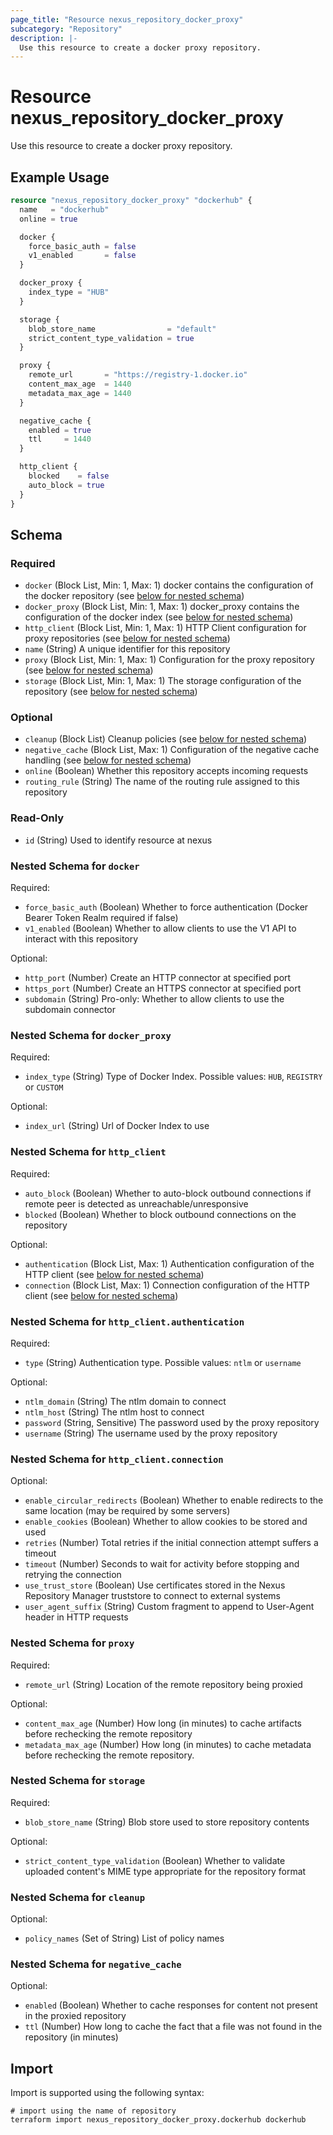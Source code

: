 ```yaml
---
page_title: "Resource nexus_repository_docker_proxy"
subcategory: "Repository"
description: |-
  Use this resource to create a docker proxy repository.
---
```

# Resource nexus_repository_docker_proxy
Use this resource to create a docker proxy repository.
## Example Usage
```terraform
resource "nexus_repository_docker_proxy" "dockerhub" {
  name   = "dockerhub"
  online = true

  docker {
    force_basic_auth = false
    v1_enabled       = false
  }

  docker_proxy {
    index_type = "HUB"
  }

  storage {
    blob_store_name                = "default"
    strict_content_type_validation = true
  }

  proxy {
    remote_url       = "https://registry-1.docker.io"
    content_max_age  = 1440
    metadata_max_age = 1440
  }

  negative_cache {
    enabled = true
    ttl     = 1440
  }

  http_client {
    blocked    = false
    auto_block = true
  }
}
```
<!-- schema generated by tfplugindocs -->
## Schema

### Required

- `docker` (Block List, Min: 1, Max: 1) docker contains the configuration of the docker repository (see [below for nested schema](#nestedblock--docker))
- `docker_proxy` (Block List, Min: 1, Max: 1) docker_proxy contains the configuration of the docker index (see [below for nested schema](#nestedblock--docker_proxy))
- `http_client` (Block List, Min: 1, Max: 1) HTTP Client configuration for proxy repositories (see [below for nested schema](#nestedblock--http_client))
- `name` (String) A unique identifier for this repository
- `proxy` (Block List, Min: 1, Max: 1) Configuration for the proxy repository (see [below for nested schema](#nestedblock--proxy))
- `storage` (Block List, Min: 1, Max: 1) The storage configuration of the repository (see [below for nested schema](#nestedblock--storage))

### Optional

- `cleanup` (Block List) Cleanup policies (see [below for nested schema](#nestedblock--cleanup))
- `negative_cache` (Block List, Max: 1) Configuration of the negative cache handling (see [below for nested schema](#nestedblock--negative_cache))
- `online` (Boolean) Whether this repository accepts incoming requests
- `routing_rule` (String) The name of the routing rule assigned to this repository

### Read-Only

- `id` (String) Used to identify resource at nexus

<a id="nestedblock--docker"></a>
### Nested Schema for `docker`

Required:

- `force_basic_auth` (Boolean) Whether to force authentication (Docker Bearer Token Realm required if false)
- `v1_enabled` (Boolean) Whether to allow clients to use the V1 API to interact with this repository

Optional:

- `http_port` (Number) Create an HTTP connector at specified port
- `https_port` (Number) Create an HTTPS connector at specified port
- `subdomain` (String) Pro-only: Whether to allow clients to use the subdomain connector


<a id="nestedblock--docker_proxy"></a>
### Nested Schema for `docker_proxy`

Required:

- `index_type` (String) Type of Docker Index. Possible values: `HUB`, `REGISTRY` or `CUSTOM`

Optional:

- `index_url` (String) Url of Docker Index to use


<a id="nestedblock--http_client"></a>
### Nested Schema for `http_client`

Required:

- `auto_block` (Boolean) Whether to auto-block outbound connections if remote peer is detected as unreachable/unresponsive
- `blocked` (Boolean) Whether to block outbound connections on the repository

Optional:

- `authentication` (Block List, Max: 1) Authentication configuration of the HTTP client (see [below for nested schema](#nestedblock--http_client--authentication))
- `connection` (Block List, Max: 1) Connection configuration of the HTTP client (see [below for nested schema](#nestedblock--http_client--connection))

<a id="nestedblock--http_client--authentication"></a>
### Nested Schema for `http_client.authentication`

Required:

- `type` (String) Authentication type. Possible values: `ntlm` or `username`

Optional:

- `ntlm_domain` (String) The ntlm domain to connect
- `ntlm_host` (String) The ntlm host to connect
- `password` (String, Sensitive) The password used by the proxy repository
- `username` (String) The username used by the proxy repository


<a id="nestedblock--http_client--connection"></a>
### Nested Schema for `http_client.connection`

Optional:

- `enable_circular_redirects` (Boolean) Whether to enable redirects to the same location (may be required by some servers)
- `enable_cookies` (Boolean) Whether to allow cookies to be stored and used
- `retries` (Number) Total retries if the initial connection attempt suffers a timeout
- `timeout` (Number) Seconds to wait for activity before stopping and retrying the connection
- `use_trust_store` (Boolean) Use certificates stored in the Nexus Repository Manager truststore to connect to external systems
- `user_agent_suffix` (String) Custom fragment to append to User-Agent header in HTTP requests



<a id="nestedblock--proxy"></a>
### Nested Schema for `proxy`

Required:

- `remote_url` (String) Location of the remote repository being proxied

Optional:

- `content_max_age` (Number) How long (in minutes) to cache artifacts before rechecking the remote repository
- `metadata_max_age` (Number) How long (in minutes) to cache metadata before rechecking the remote repository.


<a id="nestedblock--storage"></a>
### Nested Schema for `storage`

Required:

- `blob_store_name` (String) Blob store used to store repository contents

Optional:

- `strict_content_type_validation` (Boolean) Whether to validate uploaded content's MIME type appropriate for the repository format


<a id="nestedblock--cleanup"></a>
### Nested Schema for `cleanup`

Optional:

- `policy_names` (Set of String) List of policy names


<a id="nestedblock--negative_cache"></a>
### Nested Schema for `negative_cache`

Optional:

- `enabled` (Boolean) Whether to cache responses for content not present in the proxied repository
- `ttl` (Number) How long to cache the fact that a file was not found in the repository (in minutes)
## Import
Import is supported using the following syntax:
```shell
# import using the name of repository
terraform import nexus_repository_docker_proxy.dockerhub dockerhub
```
